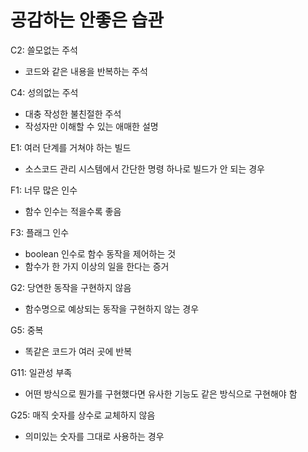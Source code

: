 # 공감하는 안좋은 습관

C2: 쓸모없는 주석
- 코드와 같은 내용을 반복하는 주석

C4: 성의없는 주석
- 대충 작성한 불친절한 주석
- 작성자만 이해할 수 있는 애매한 설명

E1: 여러 단계를 거쳐야 하는 빌드
- 소스코드 관리 시스템에서 간단한 명령 하나로 빌드가 안 되는 경우

F1: 너무 많은 인수
- 함수 인수는 적을수록 좋음

F3: 플래그 인수
- boolean 인수로 함수 동작을 제어하는 것
- 함수가 한 가지 이상의 일을 한다는 증거

G2: 당연한 동작을 구현하지 않음
- 함수명으로 예상되는 동작을 구현하지 않는 경우

G5: 중복
- 똑같은 코드가 여러 곳에 반복

G11: 일관성 부족
- 어떤 방식으로 뭔가를 구현했다면 유사한 기능도 같은 방식으로 구현해야 함

G25: 매직 숫자를 상수로 교체하지 않음
- 의미있는 숫자를 그대로 사용하는 경우

